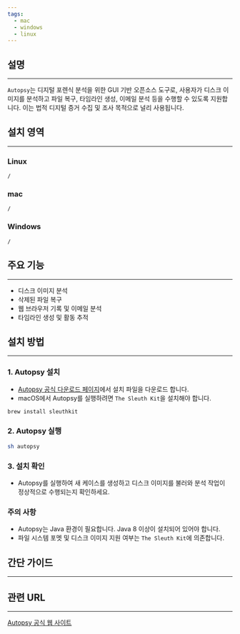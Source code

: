 ```yaml
---
tags:
  - mac
  - windows
  - linux
---
```

## 설명
---
`Autopsy`는 디지털 포렌식 분석을 위한 GUI 기반 오픈소스 도구로, 사용자가 디스크 이미지를 분석하고 파일 복구, 타임라인 생성, 이메일 분석 등을 수행할 수 있도록 지원합니다. 이는 법적 디지털 증거 수집 및 조사 목적으로 널리 사용됩니다.

## 설치 영역
---
### Linux
`/`

### mac
`/`

### Windows
`/`

## 주요 기능
---
- 디스크 이미지 분석
- 삭제된 파일 복구
- 웹 브라우저 기록 및 이메일 분석
- 타임라인 생성 및 활동 추적

## 설치 방법
---
### 1. Autopsy 설치
- [Autopsy 공식 다운로드 페이지](https://www.autopsy.com/download/)에서 설치 파일을 다운로드 합니다.
- macOS에서 Autopsy를 실행하려면 `The Sleuth Kit`을 설치해야 합니다.
```sh
brew install sleuthkit
```
### 2. Autopsy 실행
```sh
sh autopsy
```

### 3. 설치 확인
- Autopsy를 실행하여 새 케이스를 생성하고 디스크 이미지를 불러와 분석 작업이 정상적으로 수행되는지 확인하세요.

### 주의 사항
- Autopsy는 Java 환경이 필요합니다. Java 8 이상이 설치되어 있어야 합니다.
- 파일 시스템 포멧 및 디스크 이미지 지원 여부는 `The Sleuth Kit`에 의존합니다.


## 간단 가이드
---


## 관련 URL
---
[Autopsy 공식 웹 사이트](https://www.autopsy.com/)
